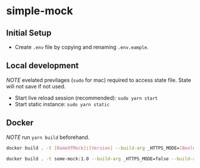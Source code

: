 # simple-mock

## Initial Setup

- Create `.env` file by copying and renaming `.env.eample`.

## Local development

*NOTE* evelated previlages (`sudo` for mac) required to access state file. State will not save if not used.

- Start live reload session (recommended): `sudo yarn start`
- Start static instance: `sudo yarn static`

## Docker

*NOTE* run `yarn build` beforehand.

```sh
docker build . -t [NameOfMock]:[Version] --build-arg _HTTPS_MODE=[Boolean] --build-arg _MOCK_REFERENCE=[NameOfMock] --platform linux/amd64
```

```sh
docker build . -t some-mock:1.0 --build-arg _HTTPS_MODE=false --build-arg _MOCK_REFERENCE=SOME_MOCK --platform linux/amd64
```
